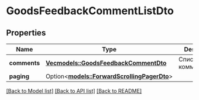 # GoodsFeedbackCommentListDto

## Properties

Name | Type | Description | Notes
------------ | ------------- | ------------- | -------------
**comments** | [**Vec<models::GoodsFeedbackCommentDto>**](GoodsFeedbackCommentDTO.md) | Список комментариев. | 
**paging** | Option<[**models::ForwardScrollingPagerDto**](ForwardScrollingPagerDTO.md)> |  | [optional]

[[Back to Model list]](../README.md#documentation-for-models) [[Back to API list]](../README.md#documentation-for-api-endpoints) [[Back to README]](../README.md)


